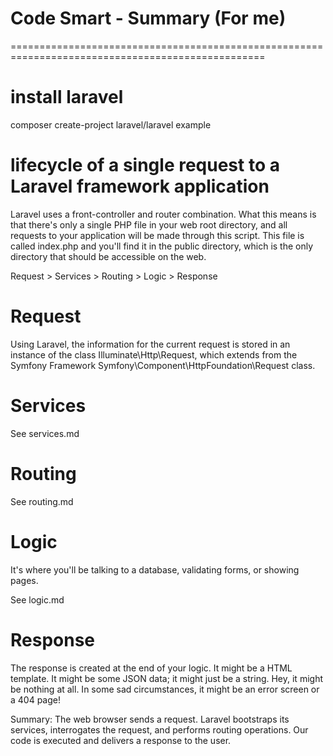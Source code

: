 # Code Smart - Summary (For me)
==================================================================================================

# install laravel

composer create-project laravel/laravel example

# lifecycle of a single request to a Laravel framework application

Laravel uses a front-controller and router combination. What this means is that there's only a single PHP file in your web root directory, and all requests to your application will be made through this script. This file is called index.php and you'll find it in the public directory, which is the only directory that should be accessible on the web.

Request > Services > Routing > Logic > Response

# Request

Using Laravel, the information for the current request is stored in an instance of the class Illuminate\Http\Request, which extends from the Symfony Framework Symfony\Component\HttpFoundation\Request class.

# Services

See services.md

# Routing

See routing.md

# Logic

It's where you'll be talking to a database, validating forms, or showing pages.

See logic.md

# Response

The response is created at the end of your logic. It might be a HTML template. It might be some JSON data; it might just be a string. Hey, it might be nothing at all. In some sad circumstances, it might be an error screen or a 404 page!

Summary: The web browser sends a request. Laravel bootstraps its services, interrogates the request, and performs routing operations. Our code is executed and delivers a response to the user.
